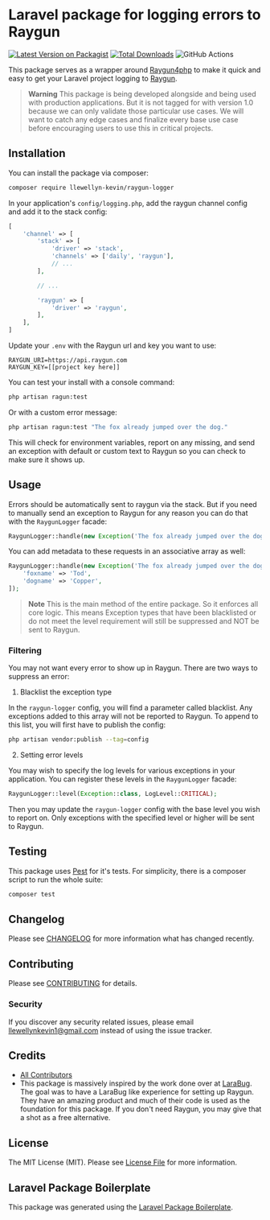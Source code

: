 # Laravel package for logging errors to Raygun

[![Latest Version on Packagist](https://img.shields.io/packagist/v/llewellyn-kevin/raygun-logger.svg?style=flat-square)](https://packagist.org/packages/llewellyn-kevin/raygun-logger)
[![Total Downloads](https://img.shields.io/packagist/dt/llewellyn-kevin/raygun-logger.svg?style=flat-square)](https://packagist.org/packages/llewellyn-kevin/raygun-logger)
![GitHub Actions](https://github.com/llewellyn-kevin/raygun-logger/actions/workflows/main.yml/badge.svg)

This package serves as a wrapper around [Raygun4php](https://github.com/MindscapeHQ/raygun4php) to make it quick and easy to get your Laravel project logging to [Raygun](https://raygun.com/).

> **Warning**
> This package is being developed alongside and being used with production applications. But it is not tagged for with version 1.0 because we can only validate those particular use cases. We will want to catch any edge cases and finalize every base use case before encouraging users to use this in critical projects.

## Installation

You can install the package via composer:

```bash
composer require llewellyn-kevin/raygun-logger
```

In your application's `config/logging.php`, add the raygun channel config and add it to the stack config:

```php
[
    'channel' => [
        'stack' => [
            'driver' => 'stack',
            'channels' => ['daily', 'raygun'],
            // ...
        ],

        // ...

        'raygun' => [
            'driver' => 'raygun',
        ],
    ],
]
```

Update your `.env` with the Raygun url and key you want to use:

```
RAYGUN_URI=https://api.raygun.com
RAYGUN_KEY=[[project key here]]
```

You can test your install with a console command:

```bash
php artisan ragun:test
```

Or with a custom error message:

```bash
php artisan ragun:test "The fox already jumped over the dog."
```

This will check for environment variables, report on any missing, and send an exception with default or custom text to Raygun so you can check to make sure it shows up.

## Usage

Errors should be automatically sent to raygun via the stack. But if you need to manually send an exception to Raygun for any reason you can do that with the `RaygunLogger` facade:

```php
RaygunLogger::handle(new Exception('The fox already jumped over the dog.'));
```

You can add metadata to these requests in an associative array as well:

```php
RaygunLogger::handle(new Exception('The fox already jumped over the dog.'), [
    'foxname' => 'Tod',
    'dogname' => 'Copper',
]);
```

> **Note**
> This is the main method of the entire package. So it enforces all core logic. This means Exception types that have been blacklisted or do not meet the level requirement will still be suppressed and NOT be sent to Raygun.

### Filtering

You may not want every error to show up in Raygun. There are two ways to suppress an error:

1. Blacklist the exception type

In the `raygun-logger` config, you will find a parameter called blacklist. Any exceptions added to this array will not be reported to Raygun. To append to this list, you will first have to publish the config:

```bash
php artisan vendor:publish --tag=config
```

2. Setting error levels

You may wish to specify the log levels for various exceptions in your application. You can register these levels in the `RaygunLogger` facade:

```php
RaygunLogger::level(Exception::class, LogLevel::CRITICAL);
```

Then you may update the `raygun-logger` config with the base level you wish to report on. Only exceptions with the specified level or higher will be sent to Raygun.

## Testing

This package uses [Pest](https://pestphp.com/) for it's tests. For simplicity, there is a composer script to run the whole suite:

```bash
composer test
```

## Changelog

Please see [CHANGELOG](CHANGELOG.md) for more information what has changed recently.

## Contributing

Please see [CONTRIBUTING](CONTRIBUTING.md) for details.

### Security

If you discover any security related issues, please email llewellynkevin1@gmail.com instead of using the issue tracker.

## Credits

- [All Contributors](../../contributors)
- This package is massively inspired by the work done over at [LaraBug](https://www.larabug.com/). The goal was to have a LaraBug like experience for setting up Raygun. They have an amazing product and much of their code is used as the foundation for this package. If you don't need Raygun, you may give that a shot as a free alternative.

## License

The MIT License (MIT). Please see [License File](LICENSE.md) for more information.

## Laravel Package Boilerplate

This package was generated using the [Laravel Package Boilerplate](https://laravelpackageboilerplate.com).
